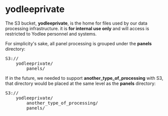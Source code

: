 yodleeprivate
=============
The S3 bucket, **yodleeprivate**, is the home for files used by our data processing infrastructure.
it is **for internal use only** and will access is restricted to Yodlee personnel and systems.

For simplicity's sake, all panel processing is grouped under the **panels** directory:
<pre>
S3://
	yodleeprivate/
		panels/
</pre>

If in the future, we needed to support **another_type_of_processing** with S3, that directory would be placed at the same level as the **panels** directory:

<pre>
S3://
	yodleeprivate/
		another_type_of_processing/
		panels/
</pre>
